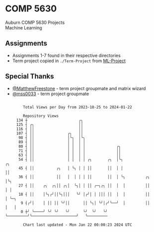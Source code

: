 # COMP 5630
Auburn COMP 5630 Projects  
Machine Learning

## Assignments
- Assignments 1-7 found in their respective directories
- Term project copied in `./Term-Project` from [ML-Project](https://github.com/wumphlett/ML-Project)

## Special Thanks
- [@MatthewFreestone](https://github.com/MatthewFreestone) - term project groupmate and matrix wizard
- [@mss0033](https://github.com/mss0033) - term project groupmate

```

        Total Views per Day from 2023-10-25 to 2024-01-22

        Repository Views
     134 ┼                       ╭╮
     125 ┤ ╭╮                    ││
     116 ┤ ││                    ││
     107 ┤ ││               ╭╮   ││
      98 ┤ ││               │╰╮  │╰╮
      89 ┤ ││               │ │  │ │
      80 ┤ ││               │ │  │ │              ╭╮
      71 ┤ ││               │ │  │ │              ││
      63 ┤ ││               │ │  │ │              ││
      54 ┤ ││               │ │  │ │ ╭╮       ╭╮  │╰╮                                ╭╮
      45 ┤ ││          ╭╮   │ ╰╮ │ │ ││       ││  │ │                                ││
      36 ┤ ││          ││   │  │ │ │ ││       ││  │ ╰╮         ╭╮                    │╰╮
      27 ┤ ││    ╭╮  ╭╮││ ╭╮│  ╰╮│ │ ││ ╭─╮╭╮ ││  │  │         ││                    │ │
      18 ┤ ││    │╰╮╭╯││╰╮│││   ╰╯ │╭╯│ │ │││ ││  │  │         ││                    │ ╰─╮
       9 ┤╭╯│    │ ││ ││ ╰╯││      ││ ╰╮│ ╰╯│╭╯╰──╯  │         ││                    │   │
       0 ┼╯ ╰────╯ ╰╯ ╰╯   ╰╯      ╰╯  ╰╯   ╰╯       ╰─────────╯╰────────────────────╯   ╰─────────

        Chart last updated - Mon Jan 22 00:00:23 2024 UTC
        
```
